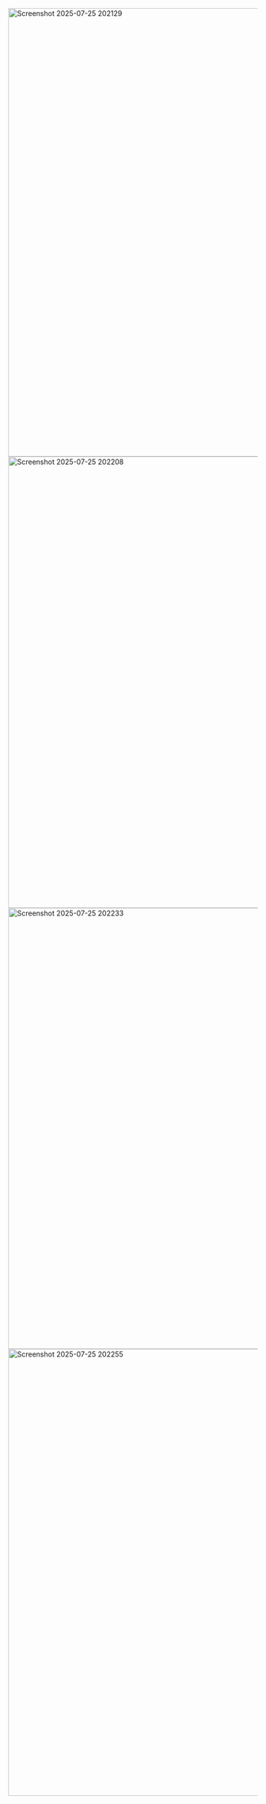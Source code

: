 <img width="1896" height="906" alt="Screenshot 2025-07-25 202129" src="https://github.com/user-attachments/assets/6460c8b3-e74c-472a-8d51-d2ee3de369b3" />

<img width="1897" height="912" alt="Screenshot 2025-07-25 202208" src="https://github.com/user-attachments/assets/286d2c35-f867-4822-8177-2ee7317bb699" />

<img width="1896" height="891" alt="Screenshot 2025-07-25 202233" src="https://github.com/user-attachments/assets/cb7c90c8-bcea-4b19-9601-9ea227c29657" />

<img width="1896" height="903" alt="Screenshot 2025-07-25 202255" src="https://github.com/user-attachments/assets/e4680f05-9e03-4941-aff7-ffae77a08cda" />
